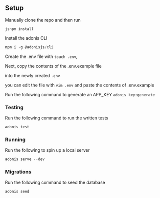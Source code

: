 ## Setup
Manually clone the repo and then run 

```jsnpm install```

Install the adonis CLI
```js
npm i -g @adonisjs/cli
```

Create the .env file with `touch .env`,

Next, copy the contents of the .env.example file

into the newly created `.env`

you can edit the file with `vim .env` and paste the contents of .env.example

Run the following command to generate an APP_KEY
```adonis key:generate```


### Testing

Run the following command to run the written tests
```js
adonis test
```
### Running

Run the following to spin up a local server
```js
adonis serve --dev
```

### Migrations

Run the following command to seed the database
```js
adonis seed
```
